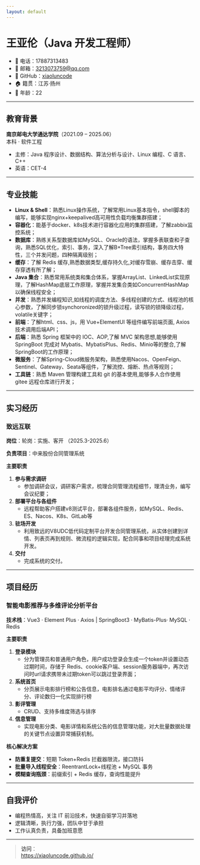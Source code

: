 ```yaml
---
layout: default
---
```


# 王亚伦（Java 开发工程师）

- 📱 电话：17887313483  
- 📧 邮箱：[3213073759@qq.com](mailto:3213073759@qq.com)  
- 🔗 GitHub：[xiaoluncode](https://github.com/xiaoluncode)   
- 🏠 籍贯：江苏·扬州  
- 🎂 年龄：22  

---

## 教育背景

**南京邮电大学通达学院**（2021.09 – 2025.06）  
本科 · 软件工程  
- 主修：Java 程序设计、数据结构、算法分析与设计、Linux 编程、C 语言、C++  
- 英语：CET-4  

---

## 专业技能

- **Linux & Shell**：熟悉Linux操作系统，了解常用Linux基本指令，shell脚本的编写，能够实现nginx+keepalived高可用性负载均衡集群搭建；
- **容器化**：能基于docker、k8s技术进行容器化应用的集群搭建，了解zabbix监控系统；  
- **数据库**：熟练关系型数据库如MySQL、Oracle的语法，掌握多表联查和子查询，熟悉SQL优化，索引、事务，深入了解B+Tree索引结构，事务四大特性，三个并发问题，四种隔离级别；  
- **缓存**：了解 Redis 缓存,熟悉数据类型,缓存持久化,对缓存雪崩、缓存击穿、缓存穿透有所了解； 
- **Java 集合**：熟悉常用系统类和集合体系，掌握ArrayList、LinkedList实现原理，了解HashMap底层工作原理，掌握并发集合类如ConcurrentHashMap以确保线程安全；
- **并发**：熟悉并发编程知识,如线程的调度方法、多线程创建的方式、线程池的核心参数，了解同步锁synchoronized的锁升级过程，读写锁的锁降级过程，volatile关键字；  
- **前端**：了解html、css、js，用 Vue+ElementUI 等组件编写前端页面, Axios 技术调用后端API；  
- **后端**：熟悉 Spring 框架中的 IOC、AOP,了解 MVC 架构思想,能够使用 SpringBoot 完成对 Mybatis、MybatisPlus、Redis、Minio等的整合,了解SpringBoot的工作原理；
- **微服务**：了解Spring-Cloud微服务架构，熟悉使用Nacos、OpenFeign、Sentinel、Gateway、Seata等组件，了解流控、熔断、热点等规则；
- **工具链**：熟悉 Maven 管理构建工具和 git 的基本使用,能够多人合作使用 gitee 远程仓库进行开发；  

---
## 实习经历

### 致远互联  
**岗位**：轮岗：实施、客开   （2025.3-2025.6）

**负责项目**：中来股份合同管理系统

**主要职责**  
1. **参与需求调研**  
   - 参加调研会议，调研客户需求，梳理合同管理流程细节，理清业务，编写会议纪要； 
2. **部署平台与各组件**  
   - 远程帮助客户搭建v8测试平台，部署各组件服务，如MySQL、Redis、ES、Nacos、K8s、GitLab等
3. **驻场开发**  
   - 利用致远的V8UDC低代码定制平台开发合同管理系统，从实体创建到详情、列表页再到规则、微流程的逻辑实现，配合同事和项目经理完成系统开发。
4. **交付**  
   - 完成系统的交付。
---

## 项目经历

### 智能电影推荐与多维评论分析平台  
**技术栈**：Vue3 · Element Plus · Axios  |  SpringBoot3 · MyBatis-Plus· MySQL · Redis  

**主要职责**  
1. **登录模块**  
   - 分为管理员和普通用户角色，用户成功登录会生成一个token并设置动态过期时间，存储于 Redis、cookie客户端、session服务器端中，再次访问时url请求携带未过期token可以跳过登录界面； 
2. **系统首页**  
   - 分页展示电影排行榜和公告信息，电影排名通过电影平均评分、情绪评分、评论数归一化实现排行榜
3. **影评管理**  
   - CRUD、支持多维度筛选与排序  
4. **信息管理**  
   - 实现电影分类、电影详情和系统公告的信息管理功能，对大批量数据处理的关键节点设置异常捕获机制。

**核心解决方案**  
- **防重复提交**：短期 Token+Redis 拦截器限流，接口防抖  
- **批量导入线程安全**：ReentrantLock+线程池 + MySQL 事务  
- **模糊查询瓶颈**：前缀索引 + Redis 缓存，查询性能提升 

---

## 自我评价

- 编程热情高，关注 IT 前沿技术，快速自驱学习并落地  
- 逻辑清晰，执行力强，团队中甘于承担  
- 工作认真负责，具备加班意愿  

---

> **访问**：  
> https://xiaoluncode.github.io/  

